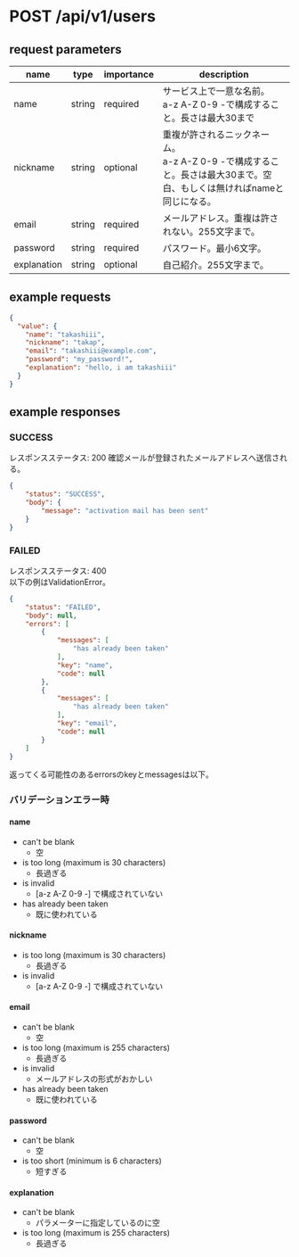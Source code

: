 # POST /api/v1/users
## request parameters

| name                       | type   | importance      | description                                                                         | 
| -------------------------- | ------ | --------------- | ----------------------------------------------------------------------------------- | 
| name                       | string | required        | サービス上で一意な名前。<br>a-z A-Z 0-9 -で構成すること。長さは最大30まで           | 
| nickname                   | string | optional        | 重複が許されるニックネーム。<br>a-z A-Z 0-9 -で構成すること。長さは最大30まで。空白、もしくは無ければnameと同じになる。       | 
| email                      | string | required        | メールアドレス。重複は許されない。255文字まで。                                     | 
| password                   | string | required        | パスワード。最小6文字。                                                             | 
| explanation                | string | optional        | 自己紹介。255文字まで。                                                             | 
## example requests
```json
{
  "value": {
    "name": "takashiii",
    "nickname": "takap",
    "email": "takashiii@example.com",
    "password": "my_password!",
    "explanation": "hello, i am takashiii"
  }
}
```

## example responses
### SUCCESS
レスポンスステータス: 200
確認メールが登録されたメールアドレスへ送信される。
```json
{
    "status": "SUCCESS",
    "body": {
        "message": "activation mail has been sent"
    }
}
```
### FAILED
レスポンスステータス: 400  
以下の例はValidationError。
```json
{
    "status": "FAILED",
    "body": null,
    "errors": [
        {
            "messages": [
                "has already been taken"
            ],
            "key": "name",
            "code": null
        },
        {
            "messages": [
                "has already been taken"
            ],
            "key": "email",
            "code": null
        }
    ]
}
```
返ってくる可能性のあるerrorsのkeyとmessagesは以下。
### バリデーションエラー時
#### name
- can't be blank
  - 空
- is too long (maximum is 30 characters)
  - 長過ぎる
- is invalid
  - [a-z A-Z 0-9 -] で構成されていない
- has already been taken
  - 既に使われている
#### nickname
- is too long (maximum is 30 characters)
  - 長過ぎる
- is invalid
  - [a-z A-Z 0-9 -] で構成されていない
#### email
- can't be blank
  - 空
- is too long (maximum is 255 characters)
  - 長過ぎる
- is invalid
  - メールアドレスの形式がおかしい
- has already been taken
  - 既に使われている
#### password
- can't be blank
  - 空
- is too short (minimum is 6 characters)
  - 短すぎる
#### explanation
- can't be blank
  - パラメーターに指定しているのに空
- is too long (maximum is 255 characters)
  - 長過ぎる
